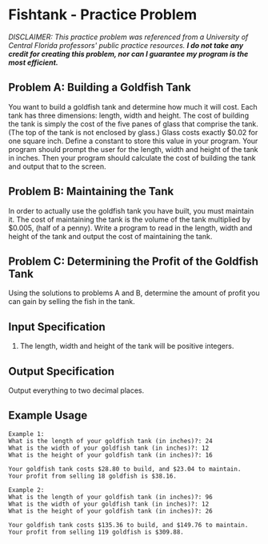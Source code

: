 # Fishtank - Practice Problem

*DISCLAIMER: This practice problem was referenced from a University of Central Florida professors' public practice resources. __I do not take any credit for creating this problem, nor can I guarantee my program is the most efficient.__*

## Problem A: Building a Goldfish Tank
You want to build a goldfish tank and determine how much it will cost. Each tank has three dimensions: length, width and height. The cost of building the tank is simply the cost of the five panes of glass that comprise the tank. (The top of the tank is not enclosed by glass.) Glass costs exactly $0.02 for one square inch. Define a constant to store this value in your program. Your program should prompt the user for the length, width and height of the tank in inches. Then your program should calculate the cost of building the tank and output that to the screen.

## Problem B: Maintaining the Tank
In order to actually use the goldfish tank you have built, you must maintain it. The cost of maintaining the tank is the volume of the tank multiplied by $0.005, (half of a penny). Write a program to read in the length, width and height of the tank and output the cost of maintaining the tank. 

## Problem C: Determining the Profit of the Goldfish Tank
Using the solutions to problems A and B, determine the amount of profit you can gain by selling the fish in the tank.


## Input Specification
1. The length, width and height of the tank will be positive integers.

## Output Specification
Output everything to two decimal places.

## Example Usage

```
Example 1:
What is the length of your goldfish tank (in inches)?: 24
What is the width of your goldfish tank (in inches)?: 12
What is the height of your goldfish tank (in inches)?: 16

Your goldfish tank costs $28.80 to build, and $23.04 to maintain.
Your profit from selling 18 goldfish is $38.16.
```

```
Example 2:
What is the length of your goldfish tank (in inches)?: 96
What is the width of your goldfish tank (in inches)?: 12
What is the height of your goldfish tank (in inches)?: 26

Your goldfish tank costs $135.36 to build, and $149.76 to maintain.
Your profit from selling 119 goldfish is $309.88.
```